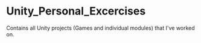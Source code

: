 # Unity_Personal_Excercises
Contains all Unity projects (Games and individual modules) that I've worked on.
